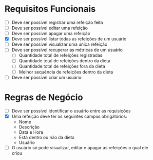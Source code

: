 # Requisitos Funcionais

- [ ] Deve ser possível registrar uma refeição feita
- [ ] Deve ser possível editar uma refeição
- [ ] Deve ser possível apagar uma refeição
- [x] Deve ser possível listar todas as refeições de um usuário
- [ ] Deve ser possível visualizar uma única refeição
- [ ] Deve ser possível recuperar as métricas de um usuário
    - [ ] Quantidade total de refeições registradas
    - [ ] Quantidade total de refeições dentro da dieta
    - [ ] Quantidade total de refeições fora da dieta
    - [ ] Melhor sequência de refeições dentro da dieta
- [ ] Deve ser possível criar um usuário

# Regras de Negócio
- [ ] Deve ser possível identificar o usuário entre as requisições
- [x] Uma refeição deve ter os seguintes campos obrigatórios:
    - Nome
    - Descrição
    - Data e Hora
    - Está dentro ou não da dieta
    - Usuário
- [ ] O usuário só pode visualizar, editar e apagar as refeições o qual ele criou
